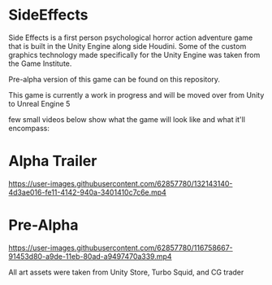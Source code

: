 # SideEffects

Side Effects is a first person psychological horror action adventure game that is built in the Unity Engine along side Houdini. Some of the custom graphics technology made specifically for the Unity Engine was taken from the Game Institute. 

Pre-alpha version of this game can be found on this repository.

This game is currently a work in progress and will be moved over from Unity to Unreal Engine 5

few small videos below show what the game will look like and what it'll encompass:

# Alpha Trailer

https://user-images.githubusercontent.com/62857780/132143140-4d3ae016-fe11-4142-940a-3401410c7c6e.mp4


# Pre-Alpha

https://user-images.githubusercontent.com/62857780/116758667-91453d80-a9de-11eb-80ad-a9497470a339.mp4

All art assets were taken from Unity Store, Turbo Squid, and CG trader






